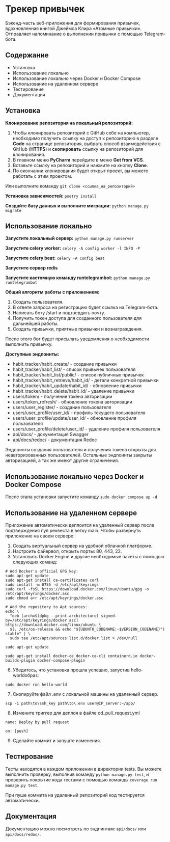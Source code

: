 # Трекер привычек

Бэкенд-часть веб-приложения для формирования привычек, вдохновленная книгой Джеймса Клира
«Атомные привычки». 
Отправляет напоминание о выполнении привычки с помощью Telegram-бота.


## Содержание
- Установка
- Использование локально
- Использование локально через Docker и Docker Compose
- Использование на удаленном сервере
- Тестирование
- Документация


## Установка
**Клонирование репозитория на локальный репозиторий:**
1. Чтобы клонировать репозиторий с GitHub себе на компьютер, необходимо
получить ссылку на доступ к репозиторию в разделе **Code** на странице
репозитория, выбрать способ взаимодействия с GitHub (**HTTPS**) и **скопировать**
ссылку на репозиторий для клонирования.
2. В главном меню **PyCharm** перейдите в меню **Get from VCS**. 
3. Вставьте ссылку на репозиторий и нажмите на кнопку **Clone**.
4. По окончании клонирования будет открыт проект, вы можете работать с этим проектом.

Или выполните команду ```git clone <ссылка_на_репозиторий>``` 

**Установка зависимостей:** ```poetry install```

**Создайте базу данных и выполните миграции:** ```python manage.py migrate```


## Использование локально

**Запустите локальный сервер:** ```python manage.py runserver```

**Запустите celery worker:** ```celery -A config worker -l INFO -P```

**Запустите celery beat:** ```celery -A config beat```

**Запустите сервер redis**

**Запустите кастомную команду runtelegrambot:** ```python manage.py runtelegrambot```

**Общий алгоритм работы с приложением:**
1. Создать пользователя. 
2. В ответе запроса на регистрацию будет ссылка на Telegram-бота. 
3. Написать боту /start и подтвердить почту. 
4. Получить токен доступа для созданного пользователя для дальнейшей работы. 
5. Создать привычки, приятные привычки и вознаграждения.

После этого бот будет присылать уведомления о необходимости выполнить привычку.

**Доступные эндпоинты:**
- habit_tracker/habit_create/ - создание привычки
- habit_tracker/habit_list/ - список привычек пользователя
- habit_tracker/habit_list/public/ - список публичных привычек
- habit_tracker/habit_retrieve/habit_id/ - детали конкретной привычки
- habit_tracker/habit_update/habit_id/ - обновление привычки
- habit_tracker/habit_delete/habit_id/ - удаление привычки
- users/token/ - получение токена авторизации
- users/token_refresh/ - обновление токена авторизации
- users/user_register/ - создание пользователя
- users/user_profile/user_id/ - профиль текущего пользователя
- users/user_profile/update/user_id/ - обновление профиля пользователя
- users/user_profile/delete/user_id/ - удаление профиля пользователя
- api/docs/ - документация Swagger
- api/docs/redoc/ - документация Redoc

Эндпоинты создания пользователя и получения токена открыты для 
неавторизованных пользователей. Остальные эндпоинты закрыты авторизацией, 
а так же имеют другие ограничения.


## Использование локально через Docker и Docker Compose
После этапа установки запустите команду ```sudo docker compose up -d```

## Использование на удаленном сервере
Приложение автоматически деплоится на удаленный сервер после подтверждения пул реквеста в ветку
main.
Чтобы развернуть приложение на своем сервере:
1. Создать виртуальный сервер на удобной облачной платформе.
2. Настроить файервол, открыть порты: 80, 443, 22.
3. Установить Docker Engine и другие необходимые пакеты с помощью следующих команд:
```
# Add Docker's official GPG key:
sudo apt-get update
sudo apt-get install ca-certificates curl
sudo install -m 0755 -d /etc/apt/keyrings
sudo curl -fsSL https://download.docker.com/linux/ubuntu/gpg -o /etc/apt/keyrings/docker.asc
sudo chmod a+r /etc/apt/keyrings/docker.asc

# Add the repository to Apt sources:
echo \
  "deb [arch=$(dpkg --print-architecture) signed-by=/etc/apt/keyrings/docker.asc] https://download.docker.com/linux/ubuntu \
  $(. /etc/os-release && echo "${UBUNTU_CODENAME:-$VERSION_CODENAME}") stable" | \
  sudo tee /etc/apt/sources.list.d/docker.list > /dev/null

sudo apt-get update

sudo apt-get install docker-ce docker-ce-cli containerd.io docker-buildx-plugin docker-compose-plugin
```

6. Убедитесь, что установка прошла успешно, запустив hello-worldобраз:
```
sudo docker run hello-world
```

7. Скопируйте файл .env с локальной машины на удаленный сервер.
```
scp -i path\to\ssh_key path\to\.env user@IP_server:~/app/
```

8. Измените триггер для деплоя в файле cd_pull_request.yml
```
name: Deploy by pull request

on: [push]
```

9. Сделайте коммит и запуште изменения.


## Тестирование
Тесты находятся в каждом приложении в директории tests. Вы можете выполнить
проверку, выполнив команду ```python manage.py test```, и проверить покрытие
кода тестами с помощью команды ```coverage run manage.py test```.

При пуше коммита на удаленный репозиторий код тестируется автоматически.


## Документация
Документацию можно посмотреть по эндпинтам: 
```api/docs/``` или ```api/docs/redoc/```.
